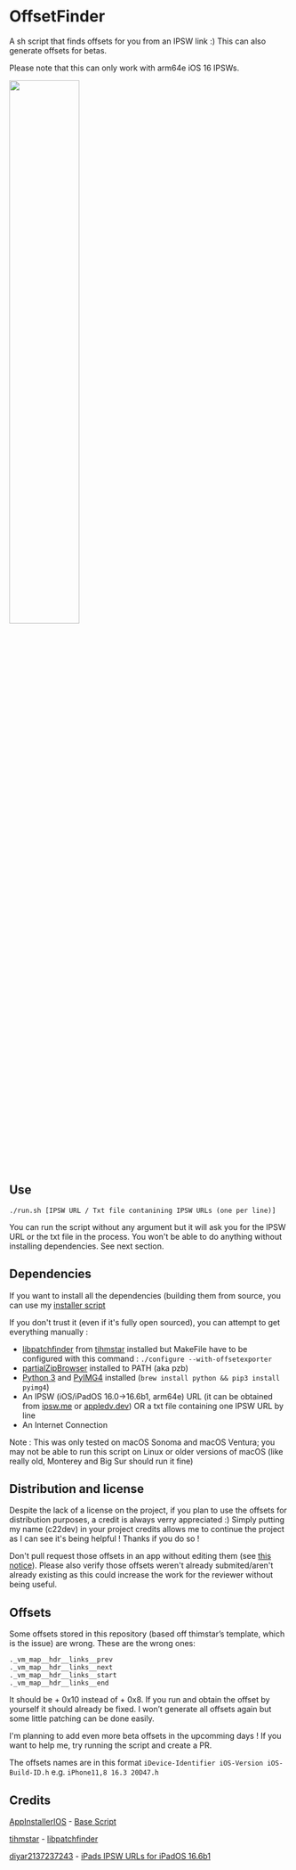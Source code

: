 # OffsetFinder
A sh script that finds offsets for you from an IPSW link :)
This can also generate offsets for betas.

Please note that this can only work with arm64e iOS 16 IPSWs.

<img src="https://i.ibb.co/w422yZ9/Pasted-Graphic.png" width=50%>

## Use
```
./run.sh [IPSW URL / Txt file contanining IPSW URLs (one per line)]
```
You can run the script without any argument but it will ask you for the IPSW URL or the txt file in the process. You won't be able to do anything without installing dependencies. See next section.

## Dependencies
If you want to install all the dependencies (building them from source, you can use my [installer script](https://github.com/c22dev/OffsetFinder/blob/main/lpfinstaller.sh)

If you don't trust it (even if it's fully open sourced), you can attempt to get everything manually :


- [libpatchfinder](https://github.com/tihmstar/libpatchfinder) from [tihmstar](https://github.com/tihmstar) installed but MakeFile have to be configured with this command : 
```./configure --with-offsetexporter```
- [partialZipBrowser](https://github.com/tihmstar/partialZipBrowser) installed to PATH (aka pzb)
- [Python 3](https://formulae.brew.sh/formula/python@3.11) and [PyIMG4](https://github.com/m1stadev/PyIMG4) installed (```brew install python && pip3 install pyimg4```)
- An IPSW (iOS/iPadOS 16.0->16.6b1, arm64e) URL (it can be obtained from [ipsw.me](https://ipsw.me/) or [appledv.dev](https://appledb.dev/)) OR a txt file containing one IPSW URL by line
- An Internet Connection

Note : 
This was only tested on macOS Sonoma and macOS Ventura; you may not be able to run this script on Linux or older versions of macOS (like really old, Monterey and Big Sur should run it fine)


## Distribution and license
Despite the lack of a license on the project, if you plan to use the offsets for distribution purposes, a credit is always verry appreciated :) Simply putting my name (c22dev) in your project credits allows me to continue the project as I can see it's being helpful ! Thanks if you do so !

Don't pull request those offsets in an app without editing them (see [this notice](https://github.com/c22dev/OffsetFinder#offsets)). Please also verify those offsets weren't already submited/aren't already existing as this could increase the work for the reviewer without being useful.

## Offsets
Some offsets stored in this repository (based off thimstar’s template, which is the issue) are wrong.
These are the wrong ones:
```
._vm_map__hdr__links__prev
._vm_map__hdr__links__next
._vm_map__hdr__links__start
._vm_map__hdr__links__end
```
It should be + 0x10 instead of + 0x8. 
If you run and obtain the offset by yourself it should already be fixed.
I won’t generate all offsets again but some little patching can be done easily.


I'm planning to add even more beta offsets in the upcomming days !
If you want to help me, try running the script and create a PR.

The offsets names are in this format `iDevice-Identifier iOS-Version iOS-Build-ID.h` e.g. `iPhone11,8 16.3 20D47.h`
## Credits
[AppInstallerIOS](https://github.com/BenjaminHornbeck6) - [Base Script](https://www.reddit.com/r/jailbreak/comments/15b0u0b/comment/jtqbzj1/)

[tihmstar](https://github.com/tihmstar) - [libpatchfinder](https://github.com/tihmstar/libpatchfinder)

[diyar2137237243](https://github.com/diyar2137237243) - [iPads IPSW URLs for iPadOS 16.6b1](https://cdn.discordapp.com/attachments/1074788546306658365/1135343869492473916/message.txt)
